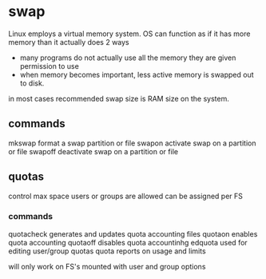 # swap

Linux employs a virtual memory system.
OS can function as if it has more memory than it actually does
2 ways

* many programs do not actually use all the memory they are given permission to use
* when memory becomes important, less active memory is swapped out to disk.

in most cases recommended swap size is RAM size on the system.

## commands

mkswap  format a swap partition or file
swapon  activate swap on a partition or file
swapoff deactivate swap on a partition or file

## quotas

control max space users or groups are allowed
can be assigned per FS

### commands

quotacheck  generates and updates quota accounting files
quotaon     enables quota accounting
quotaoff    disables quota accountinhg
edquota     used for editing user/group quotas
quota       reports on usage and limits

will only work on FS's mounted with user and group options